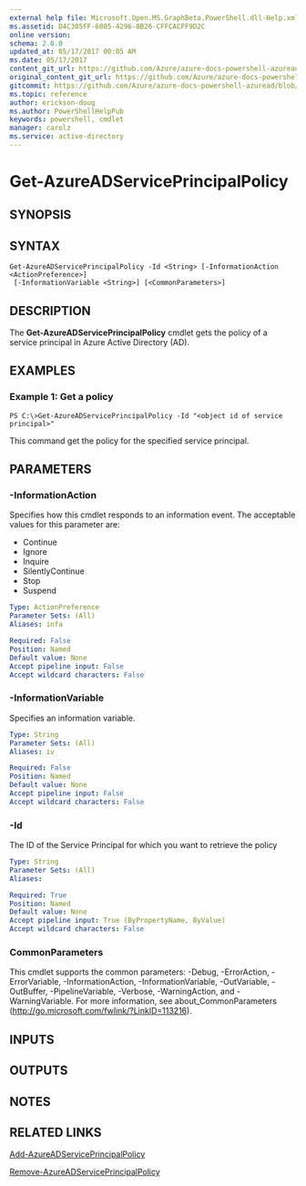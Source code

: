 ```yaml
---
external help file: Microsoft.Open.MS.GraphBeta.PowerShell.dll-Help.xml
ms.assetid: D4C305FF-6005-4296-8B26-CFFCACFF9D2C
online version:
schema: 2.0.0
updated_at: 05/17/2017 00:05 AM
ms.date: 05/17/2017
content_git_url: https://github.com/Azure/azure-docs-powershell-azuread/blob/RobdeJong-patch-5/Azure%20AD%20Cmdlets/AzureAD/v2preview/Get-AzureADServicePrincipalPolicy.md
original_content_git_url: https://github.com/Azure/azure-docs-powershell-azuread/blob/RobdeJong-patch-5/Azure%20AD%20Cmdlets/AzureAD/v2preview/Get-AzureADServicePrincipalPolicy.md
gitcommit: https://github.com/Azure/azure-docs-powershell-azuread/blob/01e902cbf3d12152e7962e12af0854ff3cf951e6
ms.topic: reference
author: erickson-doug
ms.author: PowerShellHelpPub
keywords: powershell, cmdlet
manager: carolz
ms.service: active-directory
---
```


# Get-AzureADServicePrincipalPolicy

## SYNOPSIS

## SYNTAX

```
Get-AzureADServicePrincipalPolicy -Id <String> [-InformationAction <ActionPreference>]
 [-InformationVariable <String>] [<CommonParameters>]
```

## DESCRIPTION
The **Get-AzureADServicePrincipalPolicy** cmdlet gets the policy of a service principal in Azure Active Directory (AD).

## EXAMPLES

### Example 1: Get a policy
```
PS C:\>Get-AzureADServicePrincipalPolicy -Id "<object id of service principal>"
```

This command get the policy for the specified service principal.

## PARAMETERS

### -InformationAction
Specifies how this cmdlet responds to an information event. The acceptable values for this parameter are:

- Continue
- Ignore
- Inquire
- SilentlyContinue
- Stop
- Suspend

```yaml
Type: ActionPreference
Parameter Sets: (All)
Aliases: infa

Required: False
Position: Named
Default value: None
Accept pipeline input: False
Accept wildcard characters: False
```

### -InformationVariable
Specifies an information variable.

```yaml
Type: String
Parameter Sets: (All)
Aliases: iv

Required: False
Position: Named
Default value: None
Accept pipeline input: False
Accept wildcard characters: False
```

### -Id
The ID of the Service Principal for which you want to retrieve the policy

```yaml
Type: String
Parameter Sets: (All)
Aliases: 

Required: True
Position: Named
Default value: None
Accept pipeline input: True (ByPropertyName, ByValue)
Accept wildcard characters: False
```

### CommonParameters
This cmdlet supports the common parameters: -Debug, -ErrorAction, -ErrorVariable, -InformationAction, -InformationVariable, -OutVariable, -OutBuffer, -PipelineVariable, -Verbose, -WarningAction, and -WarningVariable. For more information, see about_CommonParameters (http://go.microsoft.com/fwlink/?LinkID=113216).

## INPUTS

## OUTPUTS

## NOTES

## RELATED LINKS

[Add-AzureADServicePrincipalPolicy](./Add-AzureADServicePrincipalPolicy.md)

[Remove-AzureADServicePrincipalPolicy](./Remove-AzureADServicePrincipalPolicy.md)

